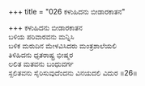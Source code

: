 +++
title = "026 ಕಳುಹಿದನು ಬೀಡಾರಕಾತನ"

+++
ಕಳುಹಿದನು ಬೀಡಾರಕಾತನ  
ಬಳಿಯ ಪರಿವಾರವನು ಮನ್ನಿಸಿ  
ಬಳಿಕ ಮರುದಿನ ಮೇಳವಿಸಿದರು ಮಂತ್ರಶಾಲೆಯಲಿ  
ತಿಳಿಹಿದನು ಧೃತರಾಷ್ಟ್ರ ಭೀಷ್ಮರ  
ಲಲಿತ ಮತವನು ಬಂಧುವರ್ಗ  
ಸ್ಖಲಿತವನು ಸೈರಿಸುವುದೆಂದನು ವಿನಯದಲಿ ವಿದುರ     ॥26॥
